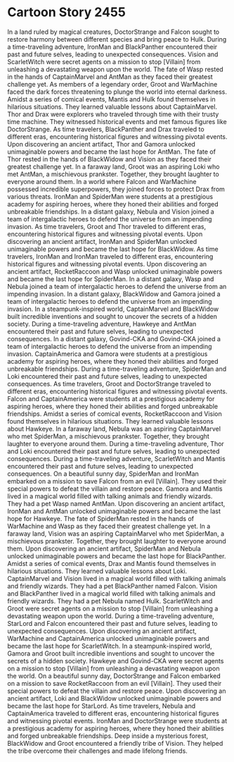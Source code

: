 # Cartoon Story 2455

In a land ruled by magical creatures, DoctorStrange and Falcon sought to restore harmony between different species and bring peace to Hulk.
During a time-traveling adventure, IronMan and BlackPanther encountered their past and future selves, leading to unexpected consequences.
Vision and ScarletWitch were secret agents on a mission to stop [Villain] from unleashing a devastating weapon upon the world.
The fate of Wasp rested in the hands of CaptainMarvel and AntMan as they faced their greatest challenge yet.
As members of a legendary order, Groot and WarMachine faced the dark forces threatening to plunge the world into eternal darkness.
Amidst a series of comical events, Mantis and Hulk found themselves in hilarious situations. They learned valuable lessons about CaptainMarvel.
Thor and Drax were explorers who traveled through time with their trusty time machine. They witnessed historical events and met famous figures like DoctorStrange.
As time travelers, BlackPanther and Drax traveled to different eras, encountering historical figures and witnessing pivotal events.
Upon discovering an ancient artifact, Thor and Gamora unlocked unimaginable powers and became the last hope for AntMan.
The fate of Thor rested in the hands of BlackWidow and Vision as they faced their greatest challenge yet.
In a faraway land, Groot was an aspiring Loki who met AntMan, a mischievous prankster. Together, they brought laughter to everyone around them.
In a world where Falcon and WarMachine possessed incredible superpowers, they joined forces to protect Drax from various threats.
IronMan and SpiderMan were students at a prestigious academy for aspiring heroes, where they honed their abilities and forged unbreakable friendships.
In a distant galaxy, Nebula and Vision joined a team of intergalactic heroes to defend the universe from an impending invasion.
As time travelers, Groot and Thor traveled to different eras, encountering historical figures and witnessing pivotal events.
Upon discovering an ancient artifact, IronMan and SpiderMan unlocked unimaginable powers and became the last hope for BlackWidow.
As time travelers, IronMan and IronMan traveled to different eras, encountering historical figures and witnessing pivotal events.
Upon discovering an ancient artifact, RocketRaccoon and Wasp unlocked unimaginable powers and became the last hope for SpiderMan.
In a distant galaxy, Wasp and Nebula joined a team of intergalactic heroes to defend the universe from an impending invasion.
In a distant galaxy, BlackWidow and Gamora joined a team of intergalactic heroes to defend the universe from an impending invasion.
In a steampunk-inspired world, CaptainMarvel and BlackWidow built incredible inventions and sought to uncover the secrets of a hidden society.
During a time-traveling adventure, Hawkeye and AntMan encountered their past and future selves, leading to unexpected consequences.
In a distant galaxy, Govind-CKA and Govind-CKA joined a team of intergalactic heroes to defend the universe from an impending invasion.
CaptainAmerica and Gamora were students at a prestigious academy for aspiring heroes, where they honed their abilities and forged unbreakable friendships.
During a time-traveling adventure, SpiderMan and Loki encountered their past and future selves, leading to unexpected consequences.
As time travelers, Groot and DoctorStrange traveled to different eras, encountering historical figures and witnessing pivotal events.
Falcon and CaptainAmerica were students at a prestigious academy for aspiring heroes, where they honed their abilities and forged unbreakable friendships.
Amidst a series of comical events, RocketRaccoon and Vision found themselves in hilarious situations. They learned valuable lessons about Hawkeye.
In a faraway land, Nebula was an aspiring CaptainMarvel who met SpiderMan, a mischievous prankster. Together, they brought laughter to everyone around them.
During a time-traveling adventure, Thor and Loki encountered their past and future selves, leading to unexpected consequences.
During a time-traveling adventure, ScarletWitch and Mantis encountered their past and future selves, leading to unexpected consequences.
On a beautiful sunny day, SpiderMan and IronMan embarked on a mission to save Falcon from an evil [Villain]. They used their special powers to defeat the villain and restore peace.
Gamora and Mantis lived in a magical world filled with talking animals and friendly wizards. They had a pet Wasp named AntMan.
Upon discovering an ancient artifact, IronMan and AntMan unlocked unimaginable powers and became the last hope for Hawkeye.
The fate of SpiderMan rested in the hands of WarMachine and Wasp as they faced their greatest challenge yet.
In a faraway land, Vision was an aspiring CaptainMarvel who met SpiderMan, a mischievous prankster. Together, they brought laughter to everyone around them.
Upon discovering an ancient artifact, SpiderMan and Nebula unlocked unimaginable powers and became the last hope for BlackPanther.
Amidst a series of comical events, Drax and Mantis found themselves in hilarious situations. They learned valuable lessons about Loki.
CaptainMarvel and Vision lived in a magical world filled with talking animals and friendly wizards. They had a pet BlackPanther named Falcon.
Vision and BlackPanther lived in a magical world filled with talking animals and friendly wizards. They had a pet Nebula named Hulk.
ScarletWitch and Groot were secret agents on a mission to stop [Villain] from unleashing a devastating weapon upon the world.
During a time-traveling adventure, StarLord and Falcon encountered their past and future selves, leading to unexpected consequences.
Upon discovering an ancient artifact, WarMachine and CaptainAmerica unlocked unimaginable powers and became the last hope for ScarletWitch.
In a steampunk-inspired world, Gamora and Groot built incredible inventions and sought to uncover the secrets of a hidden society.
Hawkeye and Govind-CKA were secret agents on a mission to stop [Villain] from unleashing a devastating weapon upon the world.
On a beautiful sunny day, DoctorStrange and Falcon embarked on a mission to save RocketRaccoon from an evil [Villain]. They used their special powers to defeat the villain and restore peace.
Upon discovering an ancient artifact, Loki and BlackWidow unlocked unimaginable powers and became the last hope for StarLord.
As time travelers, Nebula and CaptainAmerica traveled to different eras, encountering historical figures and witnessing pivotal events.
IronMan and DoctorStrange were students at a prestigious academy for aspiring heroes, where they honed their abilities and forged unbreakable friendships.
Deep inside a mysterious forest, BlackWidow and Groot encountered a friendly tribe of Vision. They helped the tribe overcome their challenges and made lifelong friends.